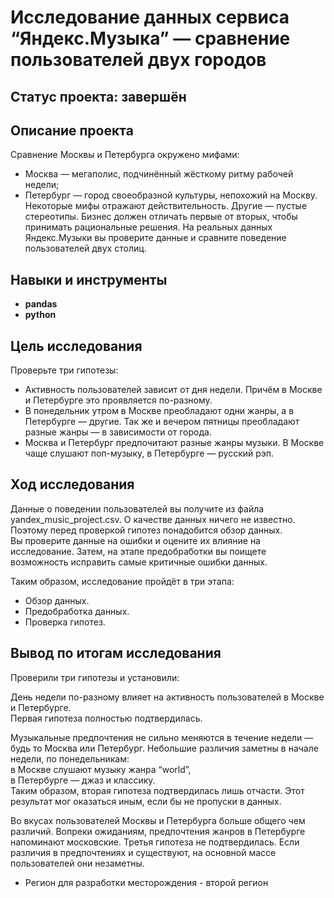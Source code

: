 # Исследование данных сервиса “Яндекс.Музыка” — сравнение пользователей двух городов

## Статус проекта: завершён

## Описание проекта

Сравнение Москвы и Петербурга окружено мифами:
- Москва — мегаполис, подчинённый жёсткому ритму рабочей недели;
- Петербург — город своеобразной культуры, непохожий на Москву.
Некоторые мифы отражают действительность. Другие — пустые стереотипы. Бизнес должен отличать первые от вторых, чтобы принимать рациональные решения. На реальных данных Яндекс.Музыки вы проверите данные и сравните поведение пользователей двух столиц.

## Навыки и инструменты

- **pandas**
- **python**

## Цель исследования

 Проверьте три гипотезы:  

- Активность пользователей зависит от дня недели. Причём в Москве и Петербурге это проявляется по-разному.  
- В понедельник утром в Москве преобладают одни жанры, а в Петербурге — другие. Так же и вечером пятницы преобладают разные жанры — в зависимости от города.  
- Москва и Петербург предпочитают разные жанры музыки. В Москве чаще слушают поп-музыку, в Петербурге — русский рэп.

## Ход исследования

Данные о поведении пользователей вы получите из файла yandex_music_project.csv. О качестве данных ничего не известно.  
Поэтому перед проверкой гипотез понадобится обзор данных.  
Вы проверите данные на ошибки и оцените их влияние на исследование. Затем, на этапе предобработки вы поищете возможность исправить самые критичные ошибки данных.  

Таким образом, исследование пройдёт в три этапа:  

- Обзор данных.  
- Предобработка данных.  
- Проверка гипотез.

## Вывод по итогам исследования

Проверили три гипотезы и установили:  

День недели по-разному влияет на активность пользователей в Москве и Петербурге.  
Первая гипотеза полностью подтвердилась.  

Музыкальные предпочтения не сильно меняются в течение недели — будь то Москва или Петербург. Небольшие различия заметны в начале недели, по понедельникам:  
в Москве слушают музыку жанра “world”,  
в Петербурге — джаз и классику.  
Таким образом, вторая гипотеза подтвердилась лишь отчасти. Этот результат мог оказаться иным, если бы не пропуски в данных.  

Во вкусах пользователей Москвы и Петербурга больше общего чем различий. Вопреки ожиданиям, предпочтения жанров в Петербурге напоминают московские.
Третья гипотеза не подтвердилась. Если различия в предпочтениях и существуют, на основной массе пользователей они незаметны.
- Регион для разработки месторождения - второй регион
